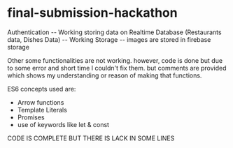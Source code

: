 # final-submission-hackathon

Authentication -- Working
storing data on Realtime Database (Restaurants data, Dishes Data) -- Working
Storage -- images are stored in firebase storage

Other some functionalities are not working. however, code is done but due to some error and short time I couldn't fix them. 
but comments are provided which shows my understanding or reason of making that functions.

ES6 concepts used are:
  - Arrow functions
  - Template Literals
  - Promises
  - use of keywords like let & const
  

CODE IS COMPLETE BUT THERE IS LACK IN SOME LINES 
